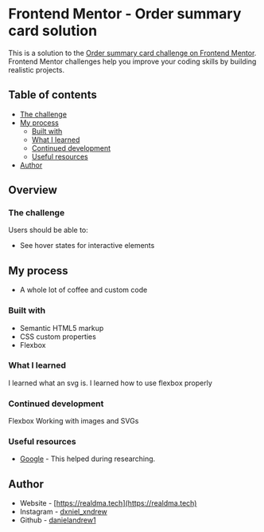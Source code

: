 # Frontend Mentor - Order summary card solution

This is a solution to the [Order summary card challenge on Frontend Mentor](https://www.frontendmentor.io/challenges/order-summary-component-QlPmajDUj). Frontend Mentor challenges help you improve your coding skills by building realistic projects. 

## Table of contents

  - [The challenge](#the-challenge)
- [My process](#my-process)
  - [Built with](#built-with)
  - [What I learned](#what-i-learned)
  - [Continued development](#continued-development)
  - [Useful resources](#useful-resources)
- [Author](#author)



## Overview

### The challenge

Users should be able to:

- See hover states for interactive elements

## My process

- A whole lot of coffee and custom code

### Built with

- Semantic HTML5 markup
- CSS custom properties
- Flexbox

### What I learned

I learned what an svg is.
I learned how to use flexbox properly


### Continued development

Flexbox
Working with images and SVGs


### Useful resources

- [Google](https://google.com) - This helped during researching.

## Author

- Website - [https://realdma.tech](https://realdma.tech)
- Instagram - [dxniel_xndrew](https://instagram.com/dxniel_xndrew/)
- Github - [danielandrew1](https://github.com/danielandrew1)
